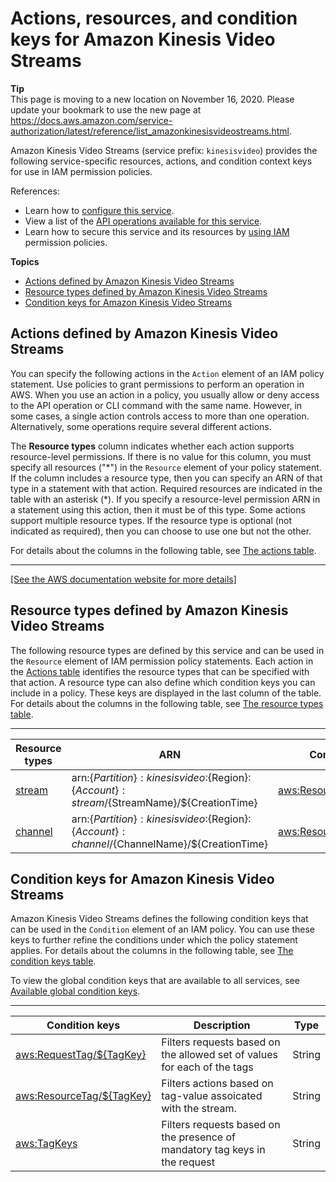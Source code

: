 # Actions, resources, and condition keys for Amazon Kinesis Video Streams<a name="list_amazonkinesisvideostreams"></a>

**Tip**  
This page is moving to a new location on November 16, 2020\. Please update your bookmark to use the new page at [https://docs\.aws\.amazon\.com/service\-authorization/latest/reference/list\_amazonkinesisvideostreams\.html](https://docs.aws.amazon.com/service-authorization/latest/reference/list_amazonkinesisvideostreams.html)\. 

Amazon Kinesis Video Streams \(service prefix: `kinesisvideo`\) provides the following service\-specific resources, actions, and condition context keys for use in IAM permission policies\.

References:
+ Learn how to [configure this service](https://docs.aws.amazon.com/kinesisvideostreams/latest/dg/what-is-kinesis-video.html)\.
+ View a list of the [API operations available for this service](https://docs.aws.amazon.com/kinesisvideostreams/latest/dg/API_Reference.html)\.
+ Learn how to secure this service and its resources by [using IAM](https://docs.aws.amazon.com/kinesisvideostreams/latest/dg/how-iam.html) permission policies\.

**Topics**
+ [Actions defined by Amazon Kinesis Video Streams](#amazonkinesisvideostreams-actions-as-permissions)
+ [Resource types defined by Amazon Kinesis Video Streams](#amazonkinesisvideostreams-resources-for-iam-policies)
+ [Condition keys for Amazon Kinesis Video Streams](#amazonkinesisvideostreams-policy-keys)

## Actions defined by Amazon Kinesis Video Streams<a name="amazonkinesisvideostreams-actions-as-permissions"></a>

You can specify the following actions in the `Action` element of an IAM policy statement\. Use policies to grant permissions to perform an operation in AWS\. When you use an action in a policy, you usually allow or deny access to the API operation or CLI command with the same name\. However, in some cases, a single action controls access to more than one operation\. Alternatively, some operations require several different actions\.

The **Resource types** column indicates whether each action supports resource\-level permissions\. If there is no value for this column, you must specify all resources \("\*"\) in the `Resource` element of your policy statement\. If the column includes a resource type, then you can specify an ARN of that type in a statement with that action\. Required resources are indicated in the table with an asterisk \(\*\)\. If you specify a resource\-level permission ARN in a statement using this action, then it must be of this type\. Some actions support multiple resource types\. If the resource type is optional \(not indicated as required\), then you can choose to use one but not the other\.

For details about the columns in the following table, see [The actions table](reference_policies_actions-resources-contextkeys.md#actions_table)\.


****  
[\[See the AWS documentation website for more details\]](http://docs.aws.amazon.com/IAM/latest/UserGuide/list_amazonkinesisvideostreams.html)

## Resource types defined by Amazon Kinesis Video Streams<a name="amazonkinesisvideostreams-resources-for-iam-policies"></a>

The following resource types are defined by this service and can be used in the `Resource` element of IAM permission policy statements\. Each action in the [Actions table](#amazonkinesisvideostreams-actions-as-permissions) identifies the resource types that can be specified with that action\. A resource type can also define which condition keys you can include in a policy\. These keys are displayed in the last column of the table\. For details about the columns in the following table, see [The resource types table](reference_policies_actions-resources-contextkeys.md#resources_table)\.


****  

| Resource types | ARN | Condition keys | 
| --- | --- | --- | 
|   [ stream ](https://docs.aws.amazon.com/kinesisvideostreams/latest/dg/how-it-works.html)  |  arn:$\{Partition\}:kinesisvideo:$\{Region\}:$\{Account\}:stream/$\{StreamName\}/$\{CreationTime\}  |   [ aws:ResourceTag/$\{TagKey\} ](#amazonkinesisvideostreams-aws_ResourceTag___TagKey_)   | 
|   [ channel ](https://docs.aws.amazon.com/kinesisvideostreams/latest/dg/kinesisvideostreams-webrtc-dg/latest/devguide/kvswebrtc-how-it-works.html)  |  arn:$\{Partition\}:kinesisvideo:$\{Region\}:$\{Account\}:channel/$\{ChannelName\}/$\{CreationTime\}  |   [ aws:ResourceTag/$\{TagKey\} ](#amazonkinesisvideostreams-aws_ResourceTag___TagKey_)   | 

## Condition keys for Amazon Kinesis Video Streams<a name="amazonkinesisvideostreams-policy-keys"></a>

Amazon Kinesis Video Streams defines the following condition keys that can be used in the `Condition` element of an IAM policy\. You can use these keys to further refine the conditions under which the policy statement applies\. For details about the columns in the following table, see [The condition keys table](reference_policies_actions-resources-contextkeys.md#context_keys_table)\.

To view the global condition keys that are available to all services, see [Available global condition keys](reference_policies_condition-keys.html#AvailableKeys)\.


****  

| Condition keys | Description | Type | 
| --- | --- | --- | 
|   [ aws:RequestTag/$\{TagKey\} ](https://docs.aws.amazon.com/IAM/latest/UserGuide/reference_policies_condition-keys.html#condition-keys-requesttag)  | Filters requests based on the allowed set of values for each of the tags | String | 
|   [ aws:ResourceTag/$\{TagKey\} ](https://docs.aws.amazon.com/IAM/latest/UserGuide/reference_policies_condition-keys.html#condition-keys-resourcetag)  | Filters actions based on tag\-value assoicated with the stream\. | String | 
|   [ aws:TagKeys ](https://docs.aws.amazon.com/IAM/latest/UserGuide/reference_policies_condition-keys.html#condition-keys-tagkeys)  | Filters requests based on the presence of mandatory tag keys in the request | String | 